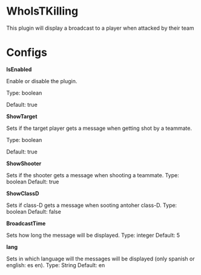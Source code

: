 # WhoIsTKilling
This plugin will display a broadcast to a player when attacked by their team

# Configs
        
  **IsEnabled**
  
   Enable or disable the plugin.
   
   Type: boolean
   
   Default: true


  **ShowTarget**
  
   Sets if the target player gets a message when getting shot by a teammate.
   
   Type: boolean
   
   Default: true


  **ShowShooter**
  
   Sets if the shooter gets a message when shooting a teammate.
   Type: boolean
   Default: true

  **ShowClassD**
  
   Sets if class-D gets a message when sooting antoher class-D.
   Type: boolean
   Default: false

  **BroadcastTime**
  
   Sets how long the message will be displayed.
   Type: integer
   Default: 5

  **lang**
 
   Sets in which language will the messages will be displayed (only spanish or english: es en).
   Type: String
   Default: en
